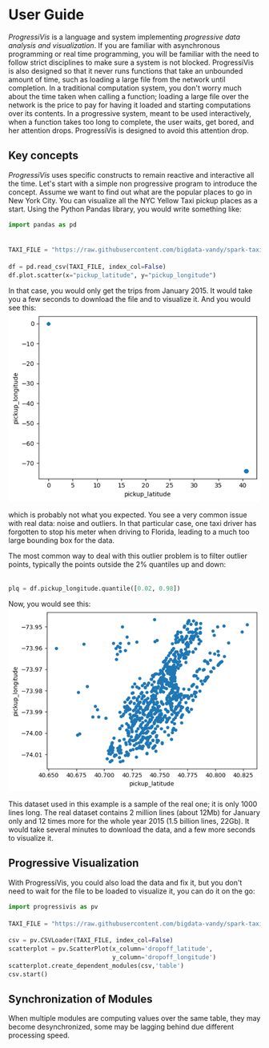 # User Guide


*ProgressiVis* is a language and system implementing *progressive data analysis and visualization*.
If you are familiar with asynchronous programming or real time programming, you will be familiar with the need to follow strict disciplines to make sure a system is not blocked. ProgressiVis is also designed so that it never runs functions that take an unbounded amount of time, such as loading a large file from the network until completion.
In a traditional computation system, you don't worry much about the time taken when calling a function; loading a large file over the network is the price to pay for having it loaded and starting computations over its contents. In a progressive system, meant to be used interactively, when a function takes too long to complete, the user waits, get bored, and her attention drops.  ProgressiVis is designed to avoid this attention drop.

## Key concepts

*ProgressiVis* uses specific constructs to remain reactive and interactive all the time.
Let's start with a simple non progressive program to introduce the concept.  Assume we want to find out what are the popular places to go in New York City. You can visualize all the NYC Yellow Taxi pickup places as a start. Using the Python Pandas library, you would write something like:
```python
import pandas as pd


TAXI_FILE = "https://raw.githubusercontent.com/bigdata-vandy/spark-taxi/master/yellow_tripdata_2015-01.csv"

df = pd.read_csv(TAXI_FILE, index_col=False)
df.plot.scatter(x="pickup_latitude", y="pickup_longitude")
```


In that case, you would only get the trips from January 2015. It would take you a few seconds to download the file and to visualize it. And you would see this:
![](images/userguide_1_bad.png)

which is probably not what you expected. You see a very common issue with real data: noise and outliers. In that particular case, one taxi driver has forgotten to stop his meter when driving to Florida, leading to a much too large bounding box for the data.

The most common way to deal with this outlier problem is to filter outlier points, typically the points outside the 2% quantiles up and down:
```python

plq = df.pickup_longitude.quantile([0.02, 0.98])

```
Now, you would see this:
![](images/userguide_1_ok.png)

This dataset used in this example is a sample of the real one; it is only 1000 lines long.  The real dataset contains 2 million lines (about 12Mb) for January only and 12 times more for the whole year 2015 (1.5 billion lines, 22Gb). It would take several minutes to download the data, and a few more seconds to visualize it.

## Progressive Visualization

With ProgressiVis, you could also load the data and fix it, but you don't need to wait for the file to be loaded to visualize it, you can do it on the go:

```python
import progressivis as pv

TAXI_FILE = "https://raw.githubusercontent.com/bigdata-vandy/spark-taxi/master/yellow_tripdata_2015-01.csv"

csv = pv.CSVLoader(TAXI_FILE, index_col=False)
scatterplot = pv.ScatterPlot(x_column='dropoff_latitude',
                             y_column='dropoff_longitude')
scatterplot.create_dependent_modules(csv,'table')
csv.start()
```


## Synchronization of Modules

When multiple modules are computing values over the same table, they may become desynchronized, some may be lagging behind due different processing speed.
